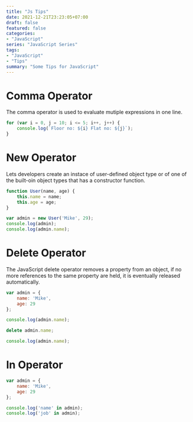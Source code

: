 ```yaml
---
title: "Js Tips"
date: 2021-12-21T23:23:05+07:00
draft: false
featured: false
categories: 
- "JavaScript"
series: "JavaScript Series"
tags: 
- "JavaScript"
- "Tips"
summary: "Some Tips for JavaScript"
---
```



# Comma Operator

The comma operator is used to evaluate mutiple expressions in one line.

```javascript
for (var i = 0, j = 10; i <= 5; i++, j++) {
    console.log(`Floor no: ${i} Flat no: ${j}`);
}
```


# New Operator

Lets developers create an instace of  user-defined object type or of one of the built-oin object types that has a constructor function.

```javascript
function User(name, age) {
    this.name = name;
    this.age = age;
}

var admin = new User('Mike', 29);
console.log(admin);
console.log(admin.name);
```

# Delete Operator

The JavaScript delete operator removes a property from an object, if no more references to the same property are held, it is eventually released automatically.

```javascript
var admin = {
    name: 'Mike',
    age: 29
};

console.log(admin.name);

delete admin.name;

console.log(admin.name);
```

# In Operator

```javascript
var admin = {
    name: 'Mike',
    age: 29
};

console.log('name' in admin);
console.log('job' in admin);
```